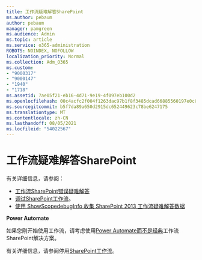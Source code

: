 ```yaml
---
title: 工作流疑难解答SharePoint
ms.author: pebaum
author: pebaum
manager: pamgreen
ms.audience: Admin
ms.topic: article
ms.service: o365-administration
ROBOTS: NOINDEX, NOFOLLOW
localization_priority: Normal
ms.collection: Adm_O365
ms.custom:
- "9000317"
- "9000147"
- "1940"
- "1718"
ms.assetid: 7ae05f21-eb16-4d71-9e19-4f097eb100d2
ms.openlocfilehash: 00c4acfc2f004f1263dac97b1f8f3485dcad66885560197e0c0a6e13e8cd34b1
ms.sourcegitcommit: b5f7da89a650d2915dc652449623c78be6247175
ms.translationtype: MT
ms.contentlocale: zh-CN
ms.lasthandoff: 08/05/2021
ms.locfileid: "54022567"
---
```

# <a name="troubleshoot-workflows-in-sharepoint"></a>工作流疑难解答SharePoint

有关详细信息，请参阅：

- [工作流SharePoint错误疑难解答](/sharepoint/dev/general-development/troubleshooting-sharepoint-server-workflow-validation-errors-in-visio)
- [调试SharePoint工作流](/sharepoint/dev/general-development/debugging-sharepoint-server-workflows)。
- [使用 ShowScopedebugInfo 收集 SharePoint 2013 工作流疑难解答数据](/sharepoint/troubleshoot/workflows/gather-workflow-data)

**Power Automate**

如果您刚开始使用工作流，请考虑使用[Power Automate而不是经典](/power-automate/modern-approvals)工作流SharePoint解决方案。

有关详细信息，请参阅停用[SharePoint工作流](/alchemyinsights/sharepoint-workflows-retiring)。
